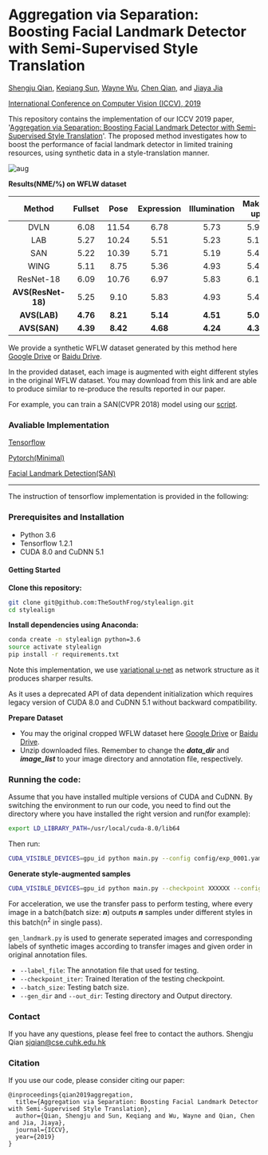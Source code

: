 # Aggregation via Separation: Boosting Facial Landmark Detector with Semi-Supervised Style Translation

[Shengju Qian](http://thesouthfrog.com/about.me/),
[Keqiang Sun](https://keqiangsun.github.io/),
[Wayne Wu](https://wywu.github.io),
[Chen Qian](https://scholar.google.com/citations?user=AerkT0YAAAAJ&hl=en),
and [Jiaya Jia](http://jiaya.me/)

[International Conference on Computer Vision (ICCV), 2019](http://iccv2019.thecvf.com/)

This repository contains the implementation of our ICCV 2019 paper, '[Aggregation via Separation: Boosting Facial Landmark Detector with Semi-Supervised Style Translation](https://arxiv.org/pdf/1908.06440.pdf)'.
The proposed method investigates how to boost the performance of facial landmark detector in limited training resources, using synthetic data in a style-translation manner.

![aug](fig/aug.png)

**Results(NME/%) on WFLW dataset**

| Method | Fullset | Pose | Expression | Illumination | Make-up | Occlusion | Blur |
| :-----------------: | :-----------: | :------: | :------: | :------: | :------: | :------: | :------: |
| DVLN | 6.08 | 11.54 | 6.78 | 5.73 | 5.98 | 7.33 | 6.88 |
| LAB | 5.27 | 10.24 | 5.51 | 5.23 | 5.15 | 6.79 | 6.32 |
| SAN | 5.22 | 10.39 | 5.71 | 5.19 | 5.49 | 6.83 | 5.80 |
| WING | 5.11 | 8.75 | 5.36 | 4.93 | 5.41 | 6.37 | 5.81 |
| ResNet-18 | 6.09 | 10.76 | 6.97 | 5.83 | 6.19 | 7.15 | 6.67 |
| **AVS(ResNet-18)** | 5.25 | 9.10 | 5.83 | 4.93 | 5.47 | 6.26 | 5.86 |
| **AVS(LAB)** | **4.76** | **8.21** | **5.14** | **4.51** | **5.00** | **5.76** | **5.43** |
| **AVS(SAN)** | **4.39** | **8.42** | **4.68** | **4.24** | **4.37** | **5.60** | **4.86** |

We provide a synthetic WFLW dataset generated by this method here [Google Drive](https://drive.google.com/file/d/1bddYn6zQHFORKqZXm5vYTwB4Mn2UKwGb/view?usp=sharing) or [Baidu Drive](https://pan.baidu.com/s/1cJl_sL7NoQFApomTTv6-ew).

In the provided dataset, each image is augmented with eight different styles in the original WFLW dataset. You may
download from this link and are able to produce similar to re-produce the results reported in our paper.

For example, you can train a SAN(CVPR 2018) model using our [script](https://github.com/TheSouthFrog/stylealign/tree/master/landmark_detection).

### Avaliable Implementation

[Tensorflow](https://github.com/TheSouthFrog/stylealign)

[Pytorch(Minimal)](https://github.com/TheSouthFrog/stylealign/tree/master/pytorch_code)

[Facial Landmark Detection(SAN)](https://github.com/TheSouthFrog/stylealign/tree/master/landmark_detection)

______

The instruction of tensorflow implementation is provided in the following:

### Prerequisites and Installation
- Python 3.6
- Tensorflow 1.2.1
- CUDA 8.0 and CuDNN 5.1

#### Getting Started
**Clone this repository:**
```bash
git clone git@github.com:TheSouthFrog/stylealign.git
cd stylealign
```
**Install dependencies using Anaconda:**
 ```bash
conda create -n stylealign python=3.6
source activate stylealign
pip install -r requirements.txt
```
Note this implementation, we use [variational u-net](https://github.com/CompVis/vunet/tree/tf12legacy) as network structure as it produces sharper results.

As it uses a deprecated API of data dependent initialization which requires legacy version of CUDA 8.0 and CuDNN 5.1 without backward compatibility.

**Prepare Dataset**
 - You may the original cropped WFLW dataset here [Google Drive](https://drive.google.com/file/d/1nZmjlwVSJxI8_W27LpjPJa6K_M_gmTXS/view?usp=sharing) or [Baidu Drive](https://pan.baidu.com/s/1fzizdQ3FRBRwfJjGRvw8gA).
 - Unzip downloaded files. Remember to change the ***data_dir*** and ***image_list*** to your image directory and annotation file, respectively.

### Running the code:
Assume that you have installed multiple versions of CUDA and CuDNN.
By switching the environment to run our code, you need to find out the directory where you have installed the right version and run(for example):

```bash
export LD_LIBRARY_PATH=/usr/local/cuda-8.0/lib64
```

Then run:

```bash
CUDA_VISIBLE_DEVICES=gpu_id python main.py --config config/exp_0001.yaml
```

**Generate style-augmented samples**

```bash
CUDA_VISIBLE_DEVICES=gpu_id python main.py --checkpoint XXXXXX --config config/test_0001.yaml
```

For acceleration, we use the transfer pass to perform testing, where every image in a batch(batch size: ***n***) outputs ***n*** samples under different styles in this batch(n<sup>2</sup> in single pass).

```gen_landmark.py``` is used to generate seperated images and corresponding labels of synthetic images according to transfer images and given order in original annotation files.
- ```--label_file```: The annotation file that used for testing.
- ```--checkpoint_iter```: Trained Iteration of the testing checkpoint.
- ```--batch_size```: Testing batch size.
- ```--gen_dir``` and ```--out_dir```: Testing directory and Output directory.

### Contact
If you have any questions, please feel free to contact the authors.
Shengju Qian sjqian@cse.cuhk.edu.hk

### Citation

If you use our code, please consider citing our paper:

```
@inproceedings{qian2019aggregation,
  title={Aggregation via Separation: Boosting Facial Landmark Detector with Semi-Supervised Style Translation},
  author={Qian, Shengju and Sun, Keqiang and Wu, Wayne and Qian, Chen and Jia, Jiaya},
  journal={ICCV},
  year={2019}
}
```
